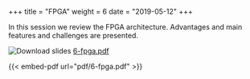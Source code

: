 +++
title = "FPGA"
weight = 6
date = "2019-05-12"
+++

In this session we review the FPGA architecture.
Advantages and main features and challenges are presented.

![Download slides](../../images/pdf_web.png) [6-fpga.pdf](../../pdf/6-fpga.pdf)

{{< embed-pdf url="pdf/6-fpga.pdf" >}}

